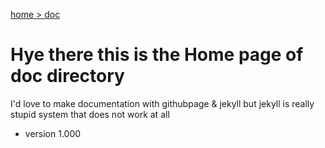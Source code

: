 [home > doc](https://mabyre.github.io/)

# Hye there this is the Home page of doc directory

I'd love to make documentation with githubpage & jekyll but jekyll is really stupid system that does not work at all

- version 1.000
